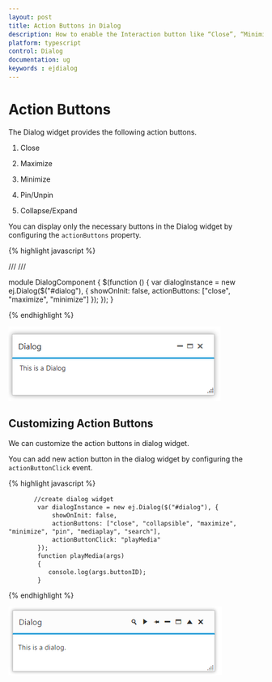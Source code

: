 ```yaml
---
layout: post
title: Action Buttons in Dialog 
description: How to enable the Interaction button like “Close”, “Minimize” and etc., in Dialog Widget. 
platform: typescript
control: Dialog
documentation: ug
keywords : ejdialog
---
```


# Action Buttons

The Dialog widget provides the following action buttons.

1. Close

2. Maximize

3. Minimize

4. Pin/Unpin

5. Collapse/Expand

You can display only the necessary buttons in the Dialog widget by configuring the `actionButtons` property.

{% highlight javascript %}

/// <reference path="tsfiles/jquery.d.ts" />
/// <reference path="tsfiles/ej.web.all.d.ts" />

module DialogComponent {
    $(function () {
        var dialogInstance = new ej.Dialog($("#dialog"), {
                showOnInit: false,
                actionButtons: ["close", "maximize", "minimize"]
            });
    });
}           

{% endhighlight %}



![](action-buttons_images\action-buttons_img1.png)


## Customizing Action Buttons

We can customize the action buttons in dialog widget.

You can add new action button in the dialog widget by configuring the `actionButtonClick` event.

{% highlight javascript %}

           //create dialog widget
            var dialogInstance = new ej.Dialog($("#dialog"), {
                showOnInit: false,
                actionButtons: ["close", "collapsible", "maximize", "minimize", "pin", "mediaplay", "search"],
				actionButtonClick: "playMedia"
            });
            function playMedia(args)
		    {
               console.log(args.buttonID);
            }
{% endhighlight %}



![](action-buttons_images\action-buttons_img2.png)
